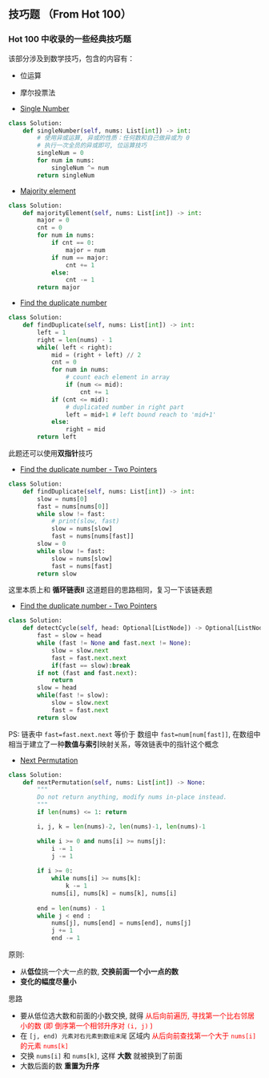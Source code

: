 ## 技巧题 （From Hot 100）  
### Hot 100 中收录的一些经典技巧题 
该部分涉及到数学技巧，包含的内容有：
- 位运算
- 摩尔投票法

- [ Single Number ]( https://leetcode.cn/problems/single-number/description/ )  
```python 
class Solution:
    def singleNumber(self, nums: List[int]) -> int:  
        # 使用异或运算, 异或的性质：任何数和自己做异或为 0 
        # 执行一次全员的异或即可, 位运算技巧
        singleNum = 0
        for num in nums:
            singleNum ^= num 
        return singleNum 
```    

- [ Majority element ]( https://leetcode.cn/problems/majority-element/description/?envType=study-plan-v2&envId=top-100-liked )  
```python 
class Solution:
    def majorityElement(self, nums: List[int]) -> int:  
        major = 0 
        cnt = 0 
        for num in nums:
            if cnt == 0:
                major = num 
            if num == major:
                cnt += 1 
            else:
                cnt -= 1
        return major 
```  

- [ Find the duplicate number ]( https://leetcode.cn/problems/find-the-duplicate-number/description/ )  
```python 
class Solution: 
    def findDuplicate(self, nums: List[int]) -> int:
        left = 1 
        right = len(nums) - 1  
        while( left < right):   
            mid = (right + left) // 2 
            cnt = 0 
            for num in nums:  
                # count each element in array
                if (num <= mid):  
                    cnt += 1
            if (cnt <= mid): 
                # duplicated number in right part 
                left = mid+1 # left bound reach to 'mid+1' 
            else:
                right = mid 
        return left 
```     
此题还可以使用**双指针**技巧  

- [ Find the duplicate number - Two Pointers]( https://leetcode.cn/problems/find-the-duplicate-number/description/ )  
```python 
class Solution:
    def findDuplicate(self, nums: List[int]) -> int:
        slow = nums[0]
        fast = nums[nums[0]]
        while slow != fast:
            # print(slow, fast)
            slow = nums[slow]
            fast = nums[nums[fast]]
        slow = 0
        while slow != fast:
            slow = nums[slow]
            fast = nums[fast]
        return slow
```    
这里本质上和 **循环链表II** 这道题目的思路相同，复习一下该链表题

- [ Find the duplicate number - Two Pointers]( https://leetcode.cn/problems/find-the-duplicate-number/description/ )  
```python 
class Solution:
    def detectCycle(self, head: Optional[ListNode]) -> Optional[ListNode]:
        fast = slow = head 
        while (fast != None and fast.next != None):
            slow = slow.next 
            fast = fast.next.next 
            if(fast == slow):break   
        if not (fast and fast.next): 
            return 
        slow = head 
        while(fast != slow):
            slow = slow.next 
            fast = fast.next 
        return slow
```    
PS: 链表中 `fast=fast.next.next` 等价于 数组中 `fast=num[num[fast]]`, 在数组中相当于建立了一种**数值与索引**映射关系，等效链表中的指针这个概念 

- [ Next Permutation ]( https://leetcode.cn/problems/next-permutation/description/ )   
```python 
class Solution:
    def nextPermutation(self, nums: List[int]) -> None:
        """
        Do not return anything, modify nums in-place instead.
        """ 
        if len(nums) <= 1: return 

        i, j, k = len(nums)-2, len(nums)-1, len(nums)-1 

        while i >= 0 and nums[i] >= nums[j]: 
            i -= 1 
            j -= 1 
        
        if i >= 0:
            while nums[i] >= nums[k]:
                k -= 1 
            nums[i], nums[k] = nums[k], nums[i] 
        
        end = len(nums) - 1 
        while j < end :
            nums[j], nums[end] = nums[end], nums[j] 
            j += 1 
            end -= 1 
```     
原则:
- 从**低位**挑一个大一点的数, **交换前面一个小一点的数** 
- **变化的幅度尽量小**  

思路
- 要从低位选大数和前面的小数交换, 就得 <font color="red"> 从后向前遍历, 寻找第一个比右邻居小的数 (即 倒序第一个相邻升序对 `(i, j)` ) </font>
- 在 `[j, end) 元素对右元素到数组末尾` 区域内 <font color="red"> 从后向前查找第一个大于 `nums[i]` 的元素 `nums[k]` </font> 
- 交换 `nums[i]` 和 `nums[k]`, 这样 **大数** 就被换到了前面
- 大数后面的数 **重置为升序** 







